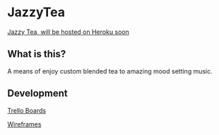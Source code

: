 # JazzyTea

[Jazzy Tea, will be hosted on Heroku soon](https://trello.com/b/gU6ceSkG/jazzy-tea)

## What is this?

A means of enjoy custom blended tea to amazing mood setting music. 

## Development

[Trello Boards](https://trello.com/b/gU6ceSkG/jazzy-tea)

[Wireframes](https://trello.com/b/gU6ceSkG/jazzy-tea)

